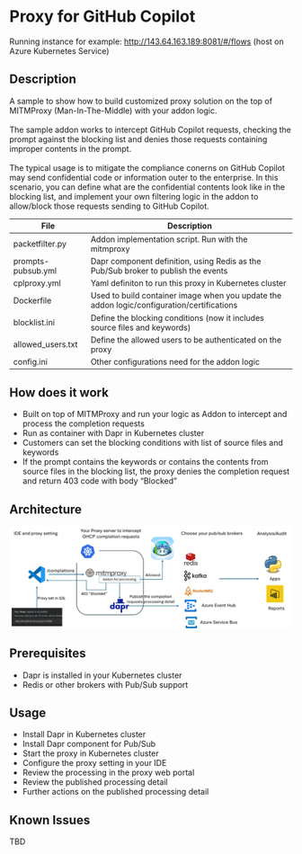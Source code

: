 # Proxy for GitHub Copilot
Running instance for example: http://143.64.163.189:8081/#/flows (host on Azure Kubernetes Service)
## Description
A sample to show how to build customized proxy solution on the top of MITMProxy (Man-In-The-Middle) with your addon logic.<br><br>
The sample addon works to intercept GitHub Copilot requests, checking the prompt against the blocking list and denies those requests containing improper contents in the prompt.<br><br>
The typical usage is to mitigate the compliance conerns on GitHub Copilot may send confidential code or information outer to the enterprise. In this scenario, you can define what are the confidential contents look like in the blocking list, and implement your own filtering logic in the addon to allow/block those requests sending to GitHub Copilot.

<!-- files description in table -->
| File | Description |
| --------------- | --------------- |
| packetfilter.py | Addon implementation script. Run with the mitmproxy |
| prompts-pubsub.yml | Dapr component definition, using Redis as the Pub/Sub broker to publish the events |
| cplproxy.yml | Yaml definiton to run this proxy in Kubernetes cluster |
| Dockerfile | Used to build container image when you update the addon logic/configuration/certifications |
| blocklist.ini | Define the blocking conditions (now it includes source files and keywords) |
| allowed_users.txt | Define the allowed users to be authenticated on the proxy |
| config.ini | Other configurations need for the addon logic |

## How does it work
- Built on top of MITMProxy and run your logic as Addon to intercept and process the completion requests
- Run as container with Dapr in Kubernetes cluster
- Customers can set the blocking conditions with list of source files and keywords
- If the prompt contains the keywords or contains the contents from source files in the blocking list, the proxy denies the completion request and return 403 code with body “Blocked”

## Architecture
![Architecture](./imgs/architecture.png)

## Prerequisites
- Dapr is installed in your Kubernetes cluster  
- Redis or other brokers with Pub/Sub support  

## Usage
- Install Dapr in Kubernetes cluster  
- Install Dapr component for Pub/Sub  
- Start the proxy in Kubernetes cluster  
- Configure the proxy setting in your IDE
- Review the processing in the proxy web portal  
- Review the published processing detail 
- Further actions on the published processing detail

## Known Issues
TBD